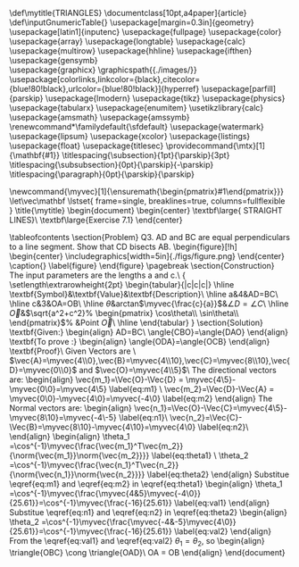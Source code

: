 \def\mytitle{TRIANGLES}
\documentclass[10pt,a4paper]{article}
\def\inputGnumericTable{}
\usepackage[margin=0.3in]{geometry}
   \usepackage[latin1]{inputenc}
   \usepackage{fullpage}
	\usepackage{color}
	\usepackage{array}
   \usepackage{longtable}
     \usepackage{calc}
       \usepackage{multirow}
       \usepackage{hhline}
       \usepackage{ifthen}
\usepackage{gensymb}       
\usepackage{graphicx}
\graphicspath{{./images/}}
\usepackage[colorlinks,linkcolor={black},citecolor={blue!80!black},urlcolor={blue!80!black}]{hyperref}
\usepackage[parfill]{parskip}
\usepackage{lmodern}
\usepackage{tikz}
\usepackage{physics}
\usepackage{tabularx}
\usepackage{enumitem}
\usetikzlibrary{calc}
\usepackage{amsmath}
\usepackage{amssymb}
\renewcommand*\familydefault{\sfdefault}
\usepackage{watermark}
\usepackage{lipsum}
\usepackage{xcolor}
\usepackage{listings}
\usepackage{float}
\usepackage{titlesec}
\providecommand{\mtx}[1]{\mathbf{#1}}
\titlespacing{\subsection}{1pt}{\parskip}{3pt}
\titlespacing{\subsubsection}{0pt}{\parskip}{-\parskip}
\titlespacing{\paragraph}{0pt}{\parskip}{\parskip}


\newcommand{\myvec}[1]{\ensuremath{\begin{pmatrix}#1\end{pmatrix}}}
\let\vec\mathbf
\lstset{
frame=single, 
breaklines=true,
columns=fullflexible
}
\title{\mytitle}
\begin{document}
\begin{center}
\textbf\large{ STRAIGHT LINES}\\
\textbf\large{Exercise 7.1}
\end{center}

\tableofcontents
\section{Problem}
Q3. AD and BC are equal perpendiculars to a line segment. Show that CD bisects AB.
\begin{figure}[!h]
	\begin{center}
		\includegraphics[width=5in]{./figs/figure.png}
	\end{center}
\caption{}
\label{figure}
\end{figure}
\pagebreak
\section{Construction}
The input parameters are the lengths a and c.\\
{
\setlength\extrarowheight{2pt}
\begin{tabular}{|c|c|c|}
	\hline
	\textbf{Symbol}&\textbf{Value}&\textbf{Description}\\
	\hline
	a&4&AD=BC\\
	\hline
	c&3&OA=OB\\
	\hline
	$\theta$&arctan$\myvec{\frac{c}{a}}$&$\angle{D}=\angle{C}$\\
	\hline
	$\vec{O}$&$\sqrt{a^2+c^2}%
	\begin{pmatrix}
		\cos\theta\\
		\sin\theta\\
	\end{pmatrix}$%
	&Point $\vec{O}$\\
	\hline
\end{tabular}
}
\section{Solution}
\textbf{Given:}
\begin{align}
    AD=BC\\
    \angle{CBO}=\angle{DAO}
\end{align}
\textbf{To prove :}
\begin{align}
    \angle{ODA}=\angle{OCB}
\end{align}
\textbf{Proof}\\
Given Vectors are \\
$\vec{A}=\myvec{4\\0},\vec{B}=\myvec{4\\10},\vec{C}=\myvec{8\\10},\vec{D}=\myvec{0\\0}$ and $\vec{O}=\myvec{4\\5}$\\
The directional vectors are:
\begin{align}
    \vec{m_1}=\Vec{O}-\Vec{D} = \myvec{4\\5}-\myvec{0\\0}=\myvec{4\\5}
    \label{eq:m1}
    \\
    \vec{m_2}=\Vec{D}-\Vec{A} = \myvec{0\\0}-\myvec{4\\0}=\myvec{-4\\0}
    \label{eq:m2}
\end{align}
The Normal vectors are:
\begin{align}
    \vec{n_1}=\Vec{O}-\Vec{C}=\myvec{4\\5}-\myvec{8\\10}=\myvec{-4\\-5}
    \label{eq:n1}\\
    \vec{n_2}=\Vec{C}-\Vec{B}=\myvec{8\\10}-\myvec{4\\10}=\myvec{4\\0}
    \label{eq:n2}\\
\end{align}
\begin{align}
	\theta_1 =\cos^{-1}\myvec{\frac{\vec{m_1}^T\vec{m_2}}{\norm{\vec{m_1}}\norm{\vec{m_2}}}}
    \label{eq:theta1}
\\
	\theta_2 =\cos^{-1}\myvec{\frac{\vec{n_1}^T\vec{n_2}}{\norm{\vec{n_1}}\norm{\vec{n_2}}}}
 \label{eq:theta2}
\end{align}
Substitue \eqref{eq:m1} and \eqref{eq:m2} in \eqref{eq:theta1}
\begin{align}
    \theta_1 =\cos^{-1}\myvec{\frac{\myvec{4&5}\myvec{-4\\0}}{25.61}}=\cos^{-1}\myvec{\frac{-16}{25.61}}
    \label{eq:val1}
\end{align}
Substitue \eqref{eq:n1} and \eqref{eq:n2} in \eqref{eq:theta2}
\begin{align}
    \theta_2 =\cos^{-1}\myvec{\frac{\myvec{-4&-5}\myvec{4\\0}}{25.61}}=\cos^{-1}\myvec{\frac{-16}{25.61}}
    \label{eq:val2}
\end{align}
From the \eqref{eq:val1} and \eqref{eq:val2} $\theta_1=\theta_2$, so
\begin{align}
    \triangle{OBC} \cong \triangle{OAD}\\
    OA = OB
\end{align}
\end{document}
